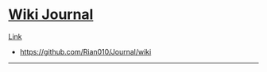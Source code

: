 # [Wiki Journal](https://github.com/Rian010/Journal/wiki)
[Link](https://github.com/Rian010/Journal/wiki)
* https://github.com/Rian010/Journal/wiki
***

